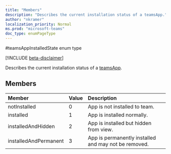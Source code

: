 ```yaml
---
title: "Members"
description: "Describes the current installation status of a teamsApp."
author: "nkramer"
localization_priority: Normal
ms.prod: "microsoft-teams"
doc_type: enumPageType
---
```


#teamsAppInstalledState enum type

[!INCLUDE [beta-disclaimer](../../includes/beta-disclaimer.md)]

Describes the current installation status of a [teamsApp](teamsapp.md).

## Members

| Member | Value| Description |
|:---------------|:--------|:----------|
|notInstalled|0|App is not installed to team.|
|installed|1|App is installed normally.|
|installedAndHidden|2|App is installed but hidden from view.|
|installedAndPermanent|3|App is permanently installed and may not be removed.|

